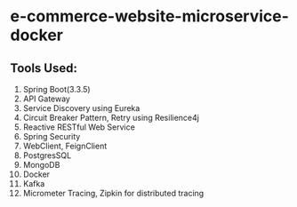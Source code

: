 # e-commerce-website-microservice-docker

## Tools Used:
1. Spring Boot(3.3.5)
2. API Gateway
3. Service Discovery using Eureka
4. Circuit Breaker Pattern, Retry using Resilience4j
5. Reactive RESTful Web Service
6. Spring Security
7. WebClient, FeignClient
8. PostgresSQL
9. MongoDB
10. Docker
11. Kafka
12. Micrometer Tracing, Zipkin for distributed tracing

